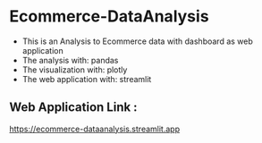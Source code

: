 # Ecommerce-DataAnalysis
- This is an Analysis to Ecommerce data with dashboard as web application  
- The analysis with: pandas  
- The visualization with: plotly
- The web application with: streamlit

## Web Application Link :
https://ecommerce-dataanalysis.streamlit.app
